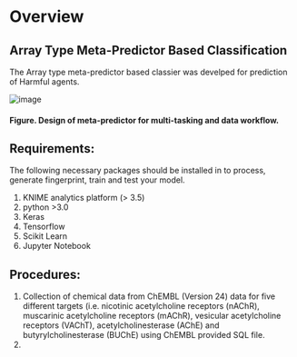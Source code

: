 # Overview
## Array Type Meta-Predictor Based Classification

The Array type meta-predictor based classier was develped for prediction of Harmful agents.

![image](https://user-images.githubusercontent.com/86823471/165199292-b97e61b8-2b5f-4230-91cb-1f8204e96ef3.png)
#### Figure. Design of meta-predictor for multi-tasking and data workflow. 

## Requirements:

The following necessary packages should be installed in to process, generate fingerprint, train and test your model.

1. KNIME analytics platform (> 3.5)
2. python >3.0
3. Keras
4. Tensorflow
5. Scikit Learn
6. Jupyter Notebook

## Procedures:
1. Collection of chemical data from ChEMBL (Version 24) data for five different targets (i.e. nicotinic acetylcholine receptors (nAChR), muscarinic acetylcholine receptors (mAChR), vesicular acetylcholine receptors (VAChT), acetylcholinesterase (AChE) and butyrylcholinesterase (BUChE) using ChEMBL provided SQL file.
2. 
